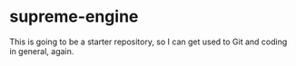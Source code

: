 # supreme-engine

This is going to be a starter repository, so I can get used to Git and coding in general, again.
